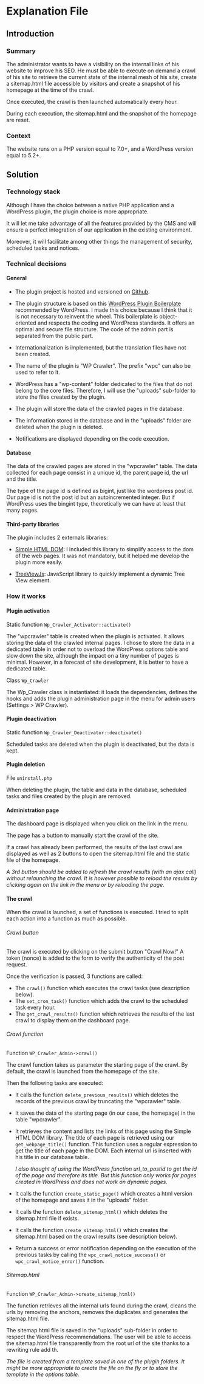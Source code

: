 # Explanation File

## Introduction

### Summary

The administrator wants to have a visibility on the internal links of his website to improve his SEO. He must be able to execute on demand a crawl of his site to retrieve the current state of the internal mesh of his site, create a sitemap.html file accessible by visitors and create a snapshot of his homepage at the time of the crawl.

Once executed, the crawl is then launched automatically every hour.

During each execution, the sitemap.html and the snapshot of the homepage are reset.

### Context

The website runs on a PHP version equal to 7.0+, and a WordPress version equal to 5.2+.

## Solution

### Technology stack

Although I have the choice between a native PHP application and a WordPress plugin, the plugin choice is more appropriate.

It will let me take advantage of all the features provided by the CMS and will ensure a perfect integration of our application in the existing environment.

Moreover, it will facilitate among other things the management of security, scheduled tasks and notices.

### Technical decisions

#### General

- The plugin project is hosted and versioned on [Github](https://github.com/keyros67/wp-crawler). 

- The plugin structure is based on this [WordPress Plugin Boilerplate](https://github.com/DevinVinson/WordPress-Plugin-Boilerplate) recommended by WordPress. I made this choice because I think that it is not necessary to reinvent the wheel. This boilerplate is object-oriented and respects the coding and WordPress standards. It offers an optimal and secure file structure. The code of the admin part is separated from the public part.

- Internationalization is implemented, but the translation files have not been created.
  
- The name of the plugin is "WP Crawler". The prefix "wpc" can also be used to refer to it.
  
- WordPress has a "wp-content" folder dedicated to the files that do not belong to the core files. Therefore, I will use the "uploads" sub-folder to store the files created by the plugin.

- The plugin will store the data of the crawled pages in the database.

- The information stored in the database and in the "uploads" folder are deleted when the plugin is deleted.

- Notifications are displayed depending on the code execution.

#### Database

The data of the crawled pages are stored in the "wpcrawler" table. The data collected for each page consist in a unique id, the parent page id, the url and the title.

The type of the page id is defined as bigint, just like the wordpress post id. Our page id is not the post id but an autoincremented integer. But if WordPress uses the bingint type, theoretically we can have at least that many pages.

#### Third-party libraries

The plugin includes 2 externals libraries:

- [Simple HTML DOM](https://sourceforge.net/projects/simplehtmldom/files/latest/download): I included this library to simplify access to the dom of the web pages. It was not mandatory, but it helped me develop the plugin more easily.


- [TreeViewJs](https://github.com/samarsault/TreeViewJS): JavaScript library to quickly implement a dynamic Tree View element.


### How it works

#### Plugin activation

Static function `Wp_Crawler_Activator::activate()`

The "wpcrawler" table is created when the plugin is activated. It allows storing the data of the crawled internal pages.
I chose to store the data in a dedicated table in order not to overload the WordPress options table and slow down the site, although the impact on a tiny number of pages is minimal. However, in a forecast of site development, it is better to have a dedicated table.

Class `Wp_Crawler`

The Wp_Crawler class is instantiated: it loads the dependencies, defines the hooks and adds the plugin administration page in the menu for admin users (Settings > WP Crawler).

#### Plugin deactivation
Static function `Wp_Crawler_Deactivator::deactivate()`

Scheduled tasks are deleted when the plugin is deactivated, but the data is kept.

#### Plugin deletion

File `uninstall.php`

When deleting the plugin, the table and data in the database, scheduled tasks and files created by the plugin are removed.

#### Administration page

The dashboard page is displayed when you click on the link in the menu.

The page has a button to manually start the crawl of the site.

If a crawl has already been performed, the results of the last crawl are displayed as well as 2 buttons to open the sitemap.html file and the static file of the homepage.

*A 3rd button should be added to refresh the crawl results (with an ajax call) without relaunching the crawl. It is however possible to reload the results by clicking again on the link in the menu or by reloading the page.*

#### The crawl

When the crawl is launched, a set of functions is executed. I tried to split each action into a function as much as possible.

###### Crawl button

The crawl is executed by clicking on the submit button "Crawl Now!"
A token (nonce) is added to the form to verify the authenticity of the post request.

Once the verification is passed, 3 functions are called:

- The `crawl()` function which executes the crawl tasks (see description below).
- The `set_cron_task()` function which adds the crawl to the scheduled task every hour.
- The `get_crawl_results()` function which retrieves the results of the last crawl to display them on the dashboard page.

###### Crawl function

Function `WP_Crawler_Admin->crawl()`

The crawl function takes as parameter the starting page of the crawl. By default, the crawl is launched from the homepage of the site.

Then the following tasks are executed:

- It calls the function `delete_previous_results()` which deletes the records of the previous crawl by truncating the "wpcrawler" table.

- It saves the data of the starting page (in our case, the homepage) in the table "wpcrawler".

- It retrieves the content and lists the links of this page using the Simple HTML DOM library. The title of each page is retrieved using our `get_webpage_title()` function. This function uses a regular expression to get the title of each page in the DOM. Each internal url is inserted with his title in our database table.
 
  *I also thought of using the WordPress function url_to_postid to get the id of the page and therefore its title. But this function only works for pages created in WordPress and does not work on dynamic pages.*

- It calls the function `create_static_page()` which creates a html version of the homepage and saves it in the "uploads" folder.

- It calls the function  `delete_sitemap_html()` which deletes the sitemap.html file if exists.

- It calls the function `create_sitemap_html()` which creates the sitemap.html based on the crawl results (see description below).

- Return a success or error notification depending on the execution of the previous tasks by calling the `wpc_crawl_notice_success()` or `wpc_crawl_notice_error()` function.


###### Sitemap.html

Function `WP_Crawler_Admin->create_sitemap_html()`

The function retrieves all the internal urls found during the crawl, cleans the urls by removing the anchors, removes the duplicates and generates the sitemap.html file.

The sitemap.html file is saved in the "uploads" sub-folder in order to respect the WordPress recommendations. The user will be able to access the sitemap.html file transparently from the root url of the site thanks to a rewriting rule add th.

*The file is created from a template saved in one of the plugin folders. It might be more appropriate to create the file on the fly or to store the template in the options table.*


